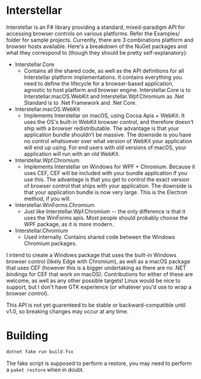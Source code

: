 # Interstellar
Interstellar is an F# library providing a standard, mixed-paradigm API for accessing browser controls on various platforms. Refer the Examples/ folder for sample projects. Currently, there are 3 combinations platform and browser hosts available. Here's a breakdown of the NuGet packages and what they correspond to (though they should be pretty self-explanatory):
- Interstellar.Core
  - Contains all the shared code, as well as the API definitions for all Interstellar platform implementations. It contains everything you need to define the lifecycle for a browser-based application, agnostic to host platform and browser engine. Interstellar.Core is to Interstellar.macOS.WebKit and Interstellar.Wpf.Chromium as .Net Standard is to .Net Framework and .Net Core.
- Interstellar.macOS.WebKit
  - Implements Interstellar on macOS, using Cocoa Apis + WebKit. It uses the OS's built-in WebKit browser control, and therefore doesn't ship with a browser redistributable. The advantage is that your application bundle shouldn't be massive. The downside is you have no control whatsoever over what version of WebKit your application will end up using. For end users with old versions of macOS, your application will run with an old WebKit.
- Interstellar.Wpf.Chromium
  - Implements Interstellar on Windows for WPF + Chromium. Because it uses CEF, CEF will be included with your bundle application if you use this. The advantage is that you get to control the exact version of browser control that ships with your application. The downside is that your application bundle is now very large. This is the Electron method, if you will.
- Interstellar.WinForms.Chromium
  - Just like Interstellar.Wpf.Chromium -- the only difference is that it uses the WinForms apis. Most people should probably choose the WPF package, as it is more modern.
- Interstellar.Chromium
  - Used internally. Contains shared code between the Windows Chromium packages.

I intend to create a Windows package that uses the built-in Windows browser control (likely Edge with Chromium), as well as a macOS package that uses CEF (however this is a bigger undertaking as there are no .NET bindings for CEF that work on macOS). Contributions for either of these are welcome, as well as any other possible targets! Linux would be nice to support, but I don't have GTK experience (or whatever you'd use to wrap a browser control).

This API is not yet guarenteed to be stable or backward-compatible until v1.0, so breaking changes may occur at any time.

# Building

```bash
dotnet fake run build.fsx
```

The fake script is supposed to perform a restore, you may need to perform a `paket restore` when in doubt.